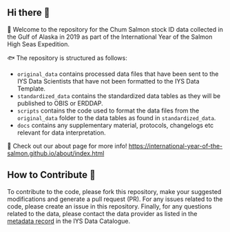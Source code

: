 ## Hi there 👋

🙋 Welcome to the repository for the Chum Salmon stock ID data collected in the Gulf of Alaska in 2019 as part of the International Year of the Salmon High Seas Expedition.

🐟 The repository is structured as follows: 
  * `original_data` contains processed data files that have been sent to the IYS Data Scientists that have not been formatted to the IYS Data Template.
  * `standardized_data` contains the standardized data tables as they will be published to OBIS or ERDDAP. 
  * `scripts` contains the code used to format the data files from the `original_data` folder to the data tables as found in `standardized_data`.
  * `docs` contains any supplementary material, protocols, changelogs etc relevant for data interpretation.

🦐 Check out our about page for more info! https://international-year-of-the-salmon.github.io/about/index.html

## How to Contribute 🚢 

To contribute to the code, please fork this repository, make your suggested modifications and generate a pull request (PR). For any issues related to the code, please create an issue in this repository. Finally, for any questions related to the data, please contact the data provider as listed in the [metadata record](https://iys.hakai.org/dataset/ca-cioos_ab641164-25f5-40b5-b18c-4ec73798f8ca) in the IYS Data Catalogue.
